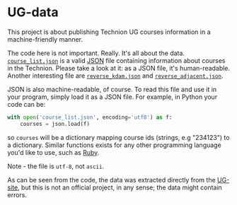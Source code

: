 # UG-data
This project is about publishing Technion UG courses information in a machine-friendly manner. 

The code here is not important. Really. It's all about the data.
[`course_list.json`](course_list.json) is a valid [JSON](https://en.wikipedia.org/wiki/JSON#Example) file containing information about courses in the Technion. Please take a look at it: as a JSON file, it's human-readable. Another interesting file are [`reverse_kdam.json`](reverse_kdam.json) and [`reverse_adjacent.json`](reverse_adjacent.json).

JSON is also machine-readable, of course. To read this file and use it in your program, simply load it as a JSON file. For example, in Python your code can be:

```python
with open('course_list.json', encoding='utf8') as f:
    courses = json.load(f)
```        
so `courses` will be a dictionary mapping course ids (strings, e.g "234123") to a dictionary.
Similar functions exists for any other programming language you'd like to use,
such as [Ruby](https://hackhands.com/ruby-read-json-file-hash/).

Note - the file is `utf-8`, not `ascii`.

As can be seen from the code, the data was extracted directly from the [UG-site](https://ug3.technion.ac.il/rishum/search), but this is not an official project, in any sense; the data might contain errors.
